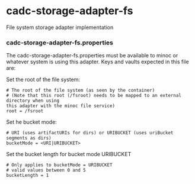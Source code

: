 # cadc-storage-adapter-fs
File system storage adapter implementation

### cadc-storage-adapter-fs.properties

The cadc-storage-adapter-fs.properties must be available to minoc or whatever system
is using this adapter.  Keys and vaults expected in this file are:

Set the root of the file system:
```
# The root of the file system (as seen by the container)
# (Note that this root (/fsroot) needs to be mapped to an external directory when using
this adapter with the minoc file service)
root = /fsroot
```

Set he bucket mode:
```
# URI (uses artifactURIs for dirs) or URIBUCKET (uses uriBucket segments as dirs)
bucketMode = <URI|URIBUCKET>
```

Set the bucket length for bucket mode URIBUCKET
```
# Only applies to bucketMode = URIBUCKET
# valid values between 0 and 5
bucketLength = 1
```
